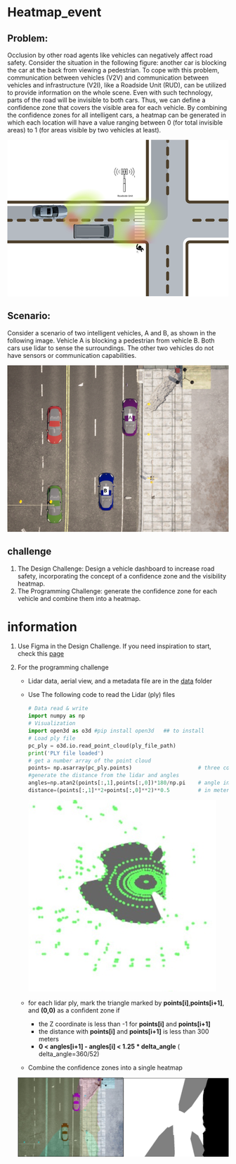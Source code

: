 # Heatmap_event

## Problem:

Occlusion by other road agents like vehicles can negatively affect road safety. Consider the situation in the following figure: another car is blocking the car at the back from viewing a pedestrian. To cope with this problem, communication between vehicles (V2V) and communication between vehicles and infrastructure (V2I), like a Roadside Unit (RUD), can be utilized to provide information on the whole scene. Even with such technology, parts of the road will be invisible to both cars. Thus, we can define a confidence zone that covers the visible area for each vehicle. By combining the confidence zones for all intelligent cars, a heatmap can be generated in which each location will have a value ranging between 0 (for total invisible areas) to 1 (for areas visible by two vehicles at least).

![problem](image/problem.png)

## Scenario:

Consider a scenario of two intelligent vehicles, A and B, as shown in the following image. Vehicle A is blocking a pedestrian from vehicle B. Both cars use lidar to sense the surroundings. The other two vehicles do not have sensors or communication capabilities.

![scenario](image/scenario.png)

## challenge

1. The Design Challenge: Design a vehicle dashboard to increase road safety, incorporating the concept of a confidence zone and the visibility heatmap.
2. The Programming Challenge: generate the confidence zone for each vehicle and combine them into a heatmap.


# information 

1. Use Figma in the Design Challenge. If you need inspiration to start, check this [page](https://github.com/user-attachments/assets/efe2da13-8fc3-4bd8-8a9f-2867577ed3d)
   
2. For the programming challenge
   * Lidar data, aerial view, and a metadata file are in the [data](/data/) folder
     
   * Use The following code to read the Lidar (ply) files
     ```python
     # Data read & write
     import numpy as np
     # Visualization
     import open3d as o3d #pip install open3d   ## to install
     # Load ply file
     pc_ply = o3d.io.read_point_cloud(ply_file_path)
     print('PLY file loaded')
     # get a number array of the point cloud
     points= np.asarray(pc_ply.points)                     # three columns (X, Y, Z) in meters relative to the lidar location
     #generate the distance from the lidar and angles
     angles=np.atan2(points[:,1],points[:,0])*180/np.pi    # angle in degree
     distance=(points[:,1]**2+points[:,0]**2)**0.5         # in meters
     ```
     
     ![confidence zone](image/confidence_zone.jpg)
     
   * for each lidar ply, mark the triangle marked by **points[i]**,**points[i+1]**, and **(0,0)** as a confident zone if
     * the Z coordinate is less than -1 for **points[i]** and **points[i+1]**
     * the distance with **points[i]** and **points[i+1]** is less than 300  meters
     * **0 < angles[i+1] - angles[i]  < 1.25 * delta_angle**  ( delta_angle=360/52)

   *  Combine the confidence zones into a single heatmap
     
     ![heatmap](image/heatmap.jpg)


